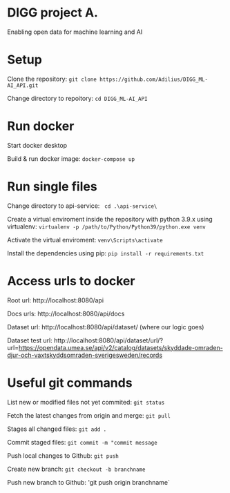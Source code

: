 # DIGG project A.
Enabling open data for machine learning and AI

# Setup
Clone the repository: `git clone https://github.com/Adilius/DIGG_ML-AI_API.git`

Change directory to repoitory: `cd DIGG_ML-AI_API`

# Run docker

Start docker desktop

Build & run docker image: `docker-compose up`

# Run single files

Change directory to api-service: ` cd .\api-service\`

Create a virtual enviroment inside the repository with python 3.9.x using virtualenv: `virtualenv -p /path/to/Python/Python39/python.exe venv`

Activate the virtual enviroment: `venv\Scripts\activate`

Install the dependencies using pip: `pip install -r requirements.txt`


# Access urls to docker

Root url: http://localhost:8080/api

Docs urls: http://localhost:8080/api/docs

Dataset url: http://localhost:8080/api/dataset/ (where our logic goes)

Dataset test url: http://localhost:8080/api/dataset/url/?url=https://opendata.umea.se/api/v2/catalog/datasets/skyddade-omraden-djur-och-vaxtskyddsomraden-sverigesweden/records

# Useful git commands
List new or modified files not yet commited: `git status`

Fetch the latest changes from origin and merge: `git pull`

Stages all changed files: `git add .`

Commit staged files: `git commit -m "commit message`

Push local changes to Github: `git push`

Create new branch: `git checkout -b branchname`

Push new branch to Github: 'git push origin branchname`
